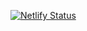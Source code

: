 [![Netlify Status](https://api.netlify.com/api/v1/badges/4205b50e-6b97-4edc-8349-5cef1f32b147/deploy-status)](https://app.netlify.com/sites/itoncekcite/deploys)
